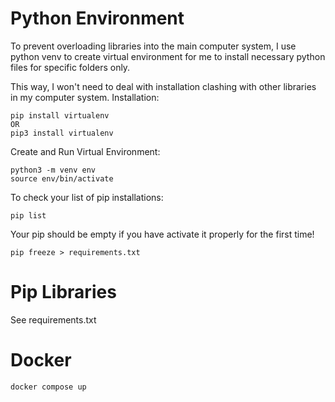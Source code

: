 # Python Environment

To prevent overloading libraries into the main computer system, I use python venv to create virtual environment for me to install necessary python files for specific folders only.

This way, I won't need to deal with installation clashing with other libraries in my computer system.
Installation:
```
pip install virtualenv
OR
pip3 install virtualenv
```

Create and Run Virtual Environment:
```
python3 -m venv env
source env/bin/activate
```

To check your list of pip installations:
```
pip list
```

Your pip should be empty if you have activate it properly for the first time!

```
pip freeze > requirements.txt
```

# Pip Libraries
See requirements.txt

# Docker
```
docker compose up
```